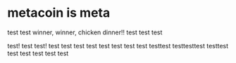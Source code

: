 # metacoin is meta

test
test
winner, winner, chicken dinner!!
test
test
test

test!
test
test!
test
test
test
test
test
test
test
test
testtest
testtesttest
testtest
test
test
test
test
test

